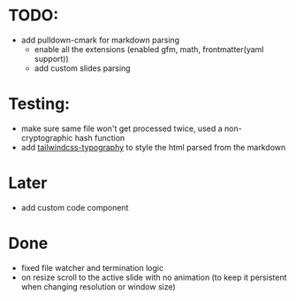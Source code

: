 # TODO:

- add pulldown-cmark for markdown parsing
    - enable all the extensions (enabled gfm, math, frontmatter(yaml support))
    - add custom slides parsing

# Testing:

- make sure same file won't get processed twice, used a non-cryptographic hash function
- add [tailwindcss-typography](https://github.com/tailwindlabs/tailwindcss-typography) to style the html parsed from the markdown

# Later

- add custom code component

# Done

- fixed file watcher and termination logic
- on resize scroll to the active slide with no animation (to keep it persistent when changing resolution or window size)

